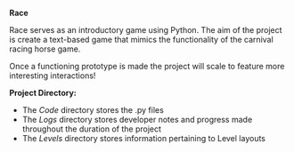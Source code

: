 **Race**

Race serves as an introductory game using Python. The aim of the project is create a text-based game that mimics the functionality of the carnival racing horse game.

Once a functioning prototype is made the project will scale to feature more interesting interactions!

**Project Directory:**

* The *Code* directory stores the .py files
* The *Logs* directory stores developer notes and progress made throughout the duration of the project
* The *Levels* directory stores information pertaining to Level layouts

